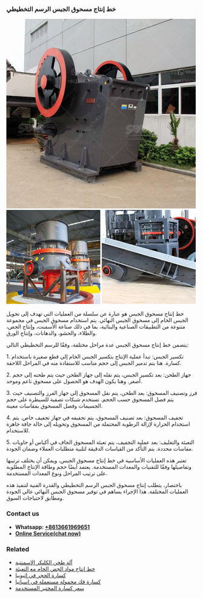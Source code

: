 <h3>خط إنتاج مسحوق الجبس الرسم التخطيطي</h3><img src='1701850877.jpg' alt=''><p>خط إنتاج مسحوق الجبس هو عبارة عن سلسلة من العمليات التي تهدف إلى تحويل الجبس الخام إلى مسحوق الجبس النهائي. يتم استخدام مسحوق الجبس في مجموعة متنوعة من التطبيقات الصناعية والبنائية، بما في ذلك صناعة الأسمنت، وإنتاج الجص، والطلاء، والحشو، والدهانات، وإنتاج الورق.</p><p>يتضمن خط إنتاج مسحوق الجبس عدة مراحل مختلفة، وفقًا للرسم التخطيطي التالي:</p><p>1. تكسير الجبس: تبدأ عملية الإنتاج بتكسير الجبس الخام إلى قطع صغيرة باستخدام كسارة. هنا يتم تدمير الجبس إلى حجم مناسب للاستفادة منه في المراحل اللاحقة.</p><p>2. جهاز الطحن: بعد تكسير الجبس، يتم نقله إلى جهاز الطحن حيث يتم طحنه إلى حجم أصغر. وهنا يكون الهدف هو الحصول على مسحوق ناعم وموحد.</p><p>3. فرز وتصنيف المسحوق: بعد الطحن، يتم نقل المسحوق إلى جهاز الفرز والتصنيف حيث يتم فصل المسحوق حسب الحجم. تستخدم شبكات تصفية للسيطرة على حجم الجسيمات وفصل المسحوق بمقاسات معينة.</p><p>4. تجفيف المسحوق: بعد تصنيف المسحوق، يتم تجفيفه في جهاز تجفيف خاص. يتم استخدام الحرارة لإزالة الرطوبة المحتملة من المسحوق وتحويله إلى حالة جافة جاهزة للاستخدام.</p><p>5. التعبئة والتغليف: بعد عملية التجفيف، يتم تعبئة المسحوق الجاف في أكياس أو حاويات مقاسات محددة. يتم التأكد من القياسات الدقيقة لتلبية متطلبات العملاء وضمان الجودة.</p><p>تعتبر هذه العمليات الأساسية في خط إنتاج مسحوق الجبس، ويمكن أن يختلف ترتيبها وتفاصيلها وفقًا للتقنيات والمعدات المستخدمة. يعتمد أيضًا حجم وطاقة الإنتاج المطلوبة على ترتيب المراحل ونوع المعدات المستخدمة.</p><p>باختصار، يتطلب إنتاج مسحوق الجبس الرسم التخطيطي والقدرة الفنية لتنفيذ هذه العمليات المختلفة. هذا الإجراء يساهم في توفير مسحوق الجبس النهائي عالي الجودة ومطابق لاحتياجات السوق.</p><h3>Contact us</h3><ul><li><strong>Whatsapp:&nbsp;<a href="https://wa.me/8613661969651">+8613661969651</a></strong></li><li><a href="https://swt.shibang-china.com/?git&amp;zhl&amp;خط إنتاج مسحوق الجبس الرسم التخطيطي"><strong>Online Service(chat now)</strong></a></li></ul><h3>Related</h3><ul><li><a href='آلة طحن الكلنكر الإسمنتية.md'>آلة طحن الكلنكر الإسمنتية</a></li><li><a href='خط إنتاج مواد الجص الخام مع التعبئة.md'>خط إنتاج مواد الجص الخام مع التعبئة</a></li><li><a href='كسارة الحجر في إثيوبيا.md'>كسارة الحجر في إثيوبيا</a></li><li><a href='كسارة فك محمولة مستعملة في إسبانيا.md'>كسارة فك محمولة مستعملة في إسبانيا</a></li><li><a href='سعر كسارة المختبر المستخدمة.md'>سعر كسارة المختبر المستخدمة</a></li></ul>